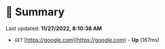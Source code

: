 # 📖 Summary
Last updated: **11/27/2022, 8:10:38 AM**

- `GET` [https://google.com](https://google.com) - **Up** (167ms)
